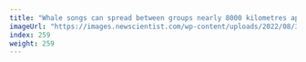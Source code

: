 ```yaml
---
title: "Whale songs can spread between groups nearly 8000 kilometres apart"
imageUrl: "https://images.newscientist.com/wp-content/uploads/2022/08/30170429/SEI_121966595.jpg?width=600"
index: 259
weight: 259
---
```


